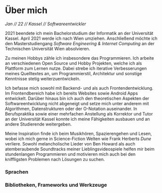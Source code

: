 # Über mich

<p></p>

*Jan // 22 // Kassel // Softwareentwickler*

2021 beendete ich mein Bachelorstudium der Informatik an der Universität Kassel.
April 2021 werde ich nach Wien umziehen.
Anschließend möchte ich den Masterstudiengang *Software Engineering & Internet Computing* an der Technischen Universität Wien absolvieren.

Zu meinen Hobbys zähle ich insbesondere das Programmieren.
Ich arbeite an verschiedenen Open Source und Hobby Projekten, welche ich als Plattform zum Lernen nutze.
Dabei strebe ich iterative Verbesserungen meines Quelltextes an, um Programmierstil, Architektur und sonstige Kenntnisse stetig weiterzuentwickeln.

Ich befasse mich sowohl mit Backend- und als auch Frontendentwicklung.
Im Frontendbereich habe ich bereits Websites sowie Android Apps entwickelt.
Darüber hinaus bin ich auch den theoretischen Aspekten der Softwareentwicklung nicht abgeneigt und setze mich unter anderem mit Algorithmen, Datenstrukturen oder der O-Notation auseinander.
In Berufspraktika sowie einer mehrfachen Anstellung als Korrektor und Tutor an der Universität Kassel konnte ich meine Fähigkeiten ausbauen und an andere Studierende weitergeben.

Meine Inspiration finde ich beim Musikhören, Spazierengehen und Lesen, wobei ich mich gerne in Science-Fiction Welten wie Frank Herberts *Dune* verliere.
Sowohl melancholische Lieder von Ben Howard als auch atemberaubende Soundtracks meiner Lieblingsvideospiele helfen mir beim stundenlangen Programmieren und motivieren mich auch bei den kniffligsten Problemen nach Lösungen zu suchen.

### Sprachen
<language-list class="mt-4 mb-4"></language-list>

### Bibliotheken, Frameworks und Werkzeuge
<software-list class="mt-4 mb-4"></software-list>
